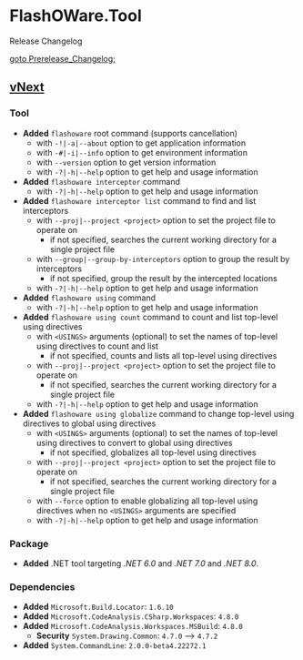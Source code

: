 # FlashOWare.Tool
Release Changelog

[goto Prerelease_Changelog;](./CHANGELOG-Prerelease.md)

## [vNext]
### Tool
- **Added** `flashoware` root command (supports cancellation)
  - with `-!|-a|--about` option to get application information
  - with `-#|-i|--info` option to get environment information
  - with `--version` option to get version information
  - with `-?|-h|--help` option to get help and usage information
- **Added** `flashoware interceptor` command
  - with `-?|-h|--help` option to get help and usage information
- **Added** `flashoware interceptor list` command to find and list interceptors
  - with `--proj|--project <project>` option to set the project file to operate on
    - if not specified, searches the current working directory for a single project file
  - with `--group|--group-by-interceptors` option to group the result by interceptors
    - if not specified, group the result by the intercepted locations
  - with `-?|-h|--help` option to get help and usage information
- **Added** `flashoware using` command
  - with `-?|-h|--help` option to get help and usage information
- **Added** `flashoware using count` command to count and list top-level using directives
  - with `<USINGS>` arguments (optional) to set the names of top-level using directives to count and list
    - if not specified, counts and lists all top-level using directives
  - with `--proj|--project <project>` option to set the project file to operate on
    - if not specified, searches the current working directory for a single project file
  - with `-?|-h|--help` option to get help and usage information
- **Added** `flashoware using globalize` command to change top-level using directives to global using directives
  - with `<USINGS>` arguments (optional) to set the names of top-level using directives to convert to global using directives
    - if not specified, globalizes all top-level using directives
  - with `--proj|--project <project>` option to set the project file to operate on
    - if not specified, searches the current working directory for a single project file
  - with `--force` option to enable globalizing all top-level using directives when no `<USINGS>` arguments are specified
  - with `-?|-h|--help` option to get help and usage information

### Package
- **Added** .NET tool targeting _.NET 6.0_ and _.NET 7.0_ and _.NET 8.0_.

### Dependencies
- **Added** `Microsoft.Build.Locator`: `1.6.10`
- **Added** `Microsoft.CodeAnalysis.CSharp.Workspaces`: `4.8.0`
- **Added** `Microsoft.CodeAnalysis.Workspaces.MSBuild`: `4.8.0`
  - **Security** `System.Drawing.Common`: `4.7.0` --> `4.7.2`
- **Added** `System.CommandLine`: `2.0.0-beta4.22272.1`

[vnext]: https://github.com/FlashOWare/FlashOWare.Tool/commits/main
